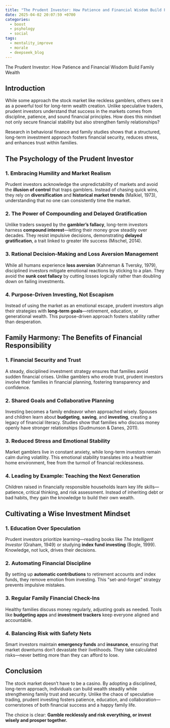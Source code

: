 ```yaml
---
title: "The Prudent Investor: How Patience and Financial Wisdom Build Family Wealth"
date: 2025-04-02 20:07:59 +0700
categories:
  - boost
  - psyhology
  - social
tags:
  - mentality_improve
  - morale
  - deepseek_blog
---  
```


The Prudent Investor: How Patience and Financial Wisdom Build Family Wealth  

## **Introduction**  

While some approach the stock market like reckless gamblers, others see it as a powerful tool for long-term wealth creation. Unlike speculative traders, prudent investors understand that success in the markets comes from discipline, patience, and sound financial principles. How does this mindset not only secure financial stability but also strengthen family relationships?  

Research in behavioral finance and family studies shows that a structured, long-term investment approach fosters financial security, reduces stress, and enhances trust within families.  

## **The Psychology of the Prudent Investor**  

### **1. Embracing Humility and Market Realism**  
Prudent investors acknowledge the unpredictability of markets and avoid the **illusion of control** that traps gamblers. Instead of chasing quick wins, they rely on **diversification** and **historical market trends** (Malkiel, 1973), understanding that no one can consistently time the market.  

### **2. The Power of Compounding and Delayed Gratification**  
Unlike traders swayed by the **gambler’s fallacy**, long-term investors harness **compound interest**—letting their money grow steadily over decades. They resist impulsive decisions, demonstrating **delayed gratification**, a trait linked to greater life success (Mischel, 2014).  

### **3. Rational Decision-Making and Loss Aversion Management**  
While all humans experience **loss aversion** (Kahneman & Tversky, 1979), disciplined investors mitigate emotional reactions by sticking to a plan. They avoid the **sunk cost fallacy** by cutting losses logically rather than doubling down on failing investments.  

### **4. Purpose-Driven Investing, Not Escapism**  
Instead of using the market as an emotional escape, prudent investors align their strategies with **long-term goals**—retirement, education, or generational wealth. This purpose-driven approach fosters stability rather than desperation.  

## **Family Harmony: The Benefits of Financial Responsibility**  

### **1. Financial Security and Trust**  
A steady, disciplined investment strategy ensures that families avoid sudden financial crises. Unlike gamblers who erode trust, prudent investors involve their families in financial planning, fostering transparency and confidence.  

### **2. Shared Goals and Collaborative Planning**  
Investing becomes a family endeavor when approached wisely. Spouses and children learn about **budgeting**, **saving**, and **investing**, creating a legacy of financial literacy. Studies show that families who discuss money openly have stronger relationships (Gudmunson & Danes, 2011).  

### **3. Reduced Stress and Emotional Stability**  
Market gamblers live in constant anxiety, while long-term investors remain calm during volatility. This emotional stability translates into a healthier home environment, free from the turmoil of financial recklessness.  

### **4. Leading by Example: Teaching the Next Generation**  
Children raised in financially responsible households learn key life skills—patience, critical thinking, and risk assessment. Instead of inheriting debt or bad habits, they gain the knowledge to build their own wealth.  

## **Cultivating a Wise Investment Mindset**  

### **1. Education Over Speculation**  
Prudent investors prioritize learning—reading books like *The Intelligent Investor* (Graham, 1949) or studying **index fund investing** (Bogle, 1999). Knowledge, not luck, drives their decisions.  

### **2. Automating Financial Discipline**  
By setting up **automatic contributions** to retirement accounts and index funds, they remove emotion from investing. This "set-and-forget" strategy prevents impulsive mistakes.  

### **3. Regular Family Financial Check-Ins**  
Healthy families discuss money regularly, adjusting goals as needed. Tools like **budgeting apps** and **investment trackers** keep everyone aligned and accountable.  

### **4. Balancing Risk with Safety Nets**  
Smart investors maintain **emergency funds** and **insurance**, ensuring that market downturns don’t devastate their livelihoods. They take calculated risks—never betting more than they can afford to lose.  

## **Conclusion**  

The stock market doesn’t have to be a casino. By adopting a disciplined, long-term approach, individuals can build wealth steadily while strengthening family trust and security. Unlike the chaos of speculative trading, prudent investing fosters patience, education, and collaboration—cornerstones of both financial success and a happy family life.  

The choice is clear: **Gamble recklessly and risk everything, or invest wisely and prosper together.**
